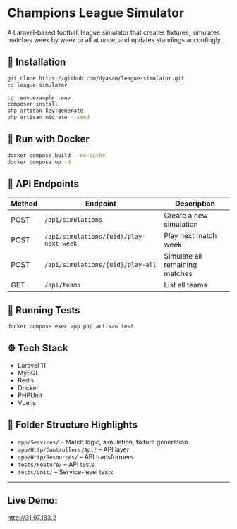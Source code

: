 # Champions League Simulator

A Laravel-based football league simulator that creates fixtures, simulates matches week by week or all at once, and updates standings accordingly.

## 🚀 Installation

```bash
git clone https://github.com/dyasam/league-simulator.git
cd league-simulator

cp .env.example .env
composer install
php artisan key:generate
php artisan migrate --seed
```

## 🐳 Run with Docker

```bash
docker compose build --no-cache
docker compose up -d
```

## 📌 API Endpoints

| Method | Endpoint                                | Description                    |
|--------|-----------------------------------------|--------------------------------|
| POST   | `/api/simulations`                      | Create a new simulation        |
| POST   | `/api/simulations/{uid}/play-next-week` | Play next match week           |
| POST   | `/api/simulations/{uid}/play-all`       | Simulate all remaining matches |
| GET    | `/api/teams`                            | List all teams                 |

## 🧪 Running Tests

```bash
docker compose exec app php artisan test
```

## ⚙️ Tech Stack

- Laravel 11
- MySQL
- Redis
- Docker
- PHPUnit
- Vue.js

## 📁 Folder Structure Highlights

- `app/Services/` – Match logic, simulation, fixture generation
- `app/Http/Controllers/Api/` – API layer
- `app/Http/Resources/` – API transformers
- `tests/Feature/` – API tests
- `tests/Unit/` – Service-level tests

---

## Live Demo: 
http://31.97.183.2
